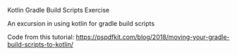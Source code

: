 Kotlin Gradle Build Scripts Exercise

An excursion in using kotlin for gradle build scripts

Code from this tutorial:
https://pspdfkit.com/blog/2018/moving-your-gradle-build-scripts-to-kotlin/
